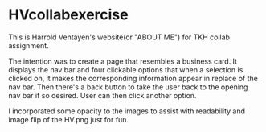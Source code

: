 # HVcollabexercise
This is Harrold Ventayen's website(or "ABOUT ME") for TKH collab assignment. 

The intention was to create a page that resembles a business card. It displays the nav bar and four clickable options that when a selection is clicked on, it makes the corresponding information appear in replace of the nav bar. Then there's a back button to take the user back to the opening nav bar if so desired. User can then click another option.  

I incorporated some opacity to the images to assist with readability and image flip of the HV.png just for fun.  
